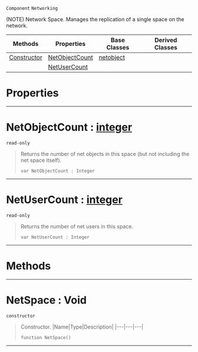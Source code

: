  `Component` `Networking`



(NOTE) Network Space. Manages the replication of a single space on the network.

|Methods|Properties|Base Classes|Derived Classes|
|---|---|---|---|
|[ Constructor](https://github.com/zeroengineteam/ZeroDocs/blob/master/code_reference/class_reference/netspace.markdown#netspace-void)|[ NetObjectCount](https://github.com/zeroengineteam/ZeroDocs/blob/master/code_reference/class_reference/netspace.markdown#netobjectcount-zero-engi)|[netobject](https://github.com/zeroengineteam/ZeroDocs/blob/master/code_reference/class_reference/netobject.markdown)| |
| |[ NetUserCount](https://github.com/zeroengineteam/ZeroDocs/blob/master/code_reference/class_reference/netspace.markdown#netusercount-zero-engine)| | |


 #  Properties


---  
 #  NetObjectCount : [integer](https://github.com/zeroengineteam/ZeroDocs/blob/master/code_reference/nada_base_types/integer.markdown)

 `read-only`

> Returns the number of net objects in this space (but not including the net space itself).
> ``` lang=cpp, name=Nada
> var NetObjectCount : Integer


---  
 #  NetUserCount : [integer](https://github.com/zeroengineteam/ZeroDocs/blob/master/code_reference/nada_base_types/integer.markdown)

 `read-only`

> Returns the number of net users in this space.
> ``` lang=cpp, name=Nada
> var NetUserCount : Integer


---  
 #  Methods


---  
 #  NetSpace : Void

 `constructor`

> Constructor.
> |Name|Type|Description|
> |---|---|---|
> ``` lang=cpp, name=Nada
> function NetSpace()
> ``` 


---  
 

 